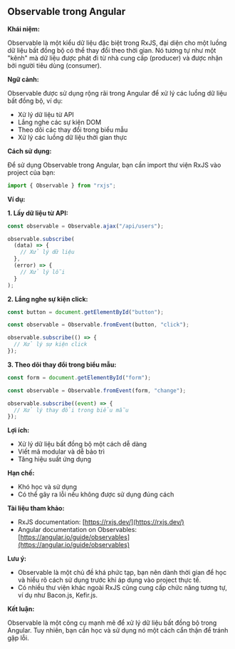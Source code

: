 ## Observable trong Angular

**Khái niệm:**

Observable là một kiểu dữ liệu đặc biệt trong RxJS, đại diện cho một luồng dữ liệu bất đồng bộ có thể thay đổi theo thời gian. Nó tương tự như một "kênh" mà dữ liệu được phát đi từ nhà cung cấp (producer) và được nhận bởi người tiêu dùng (consumer).

**Ngữ cảnh:**

Observable được sử dụng rộng rãi trong Angular để xử lý các luồng dữ liệu bất đồng bộ, ví dụ:

- Xử lý dữ liệu từ API
- Lắng nghe các sự kiện DOM
- Theo dõi các thay đổi trong biểu mẫu
- Xử lý các luồng dữ liệu thời gian thực

**Cách sử dụng:**

Để sử dụng Observable trong Angular, bạn cần import thư viện RxJS vào project của bạn:

```typescript
import { Observable } from "rxjs";
```

**Ví dụ:**

**1. Lấy dữ liệu từ API:**

```typescript
const observable = Observable.ajax("/api/users");

observable.subscribe(
  (data) => {
    // Xử lý dữ liệu
  },
  (error) => {
    // Xử lý lỗi
  }
);
```

**2. Lắng nghe sự kiện click:**

```typescript
const button = document.getElementById("button");

const observable = Observable.fromEvent(button, "click");

observable.subscribe(() => {
  // Xử lý sự kiện click
});
```

**3. Theo dõi thay đổi trong biểu mẫu:**

```typescript
const form = document.getElementById("form");

const observable = Observable.fromEvent(form, "change");

observable.subscribe((event) => {
  // Xử lý thay đổi trong biểu mẫu
});
```

**Lợi ích:**

- Xử lý dữ liệu bất đồng bộ một cách dễ dàng
- Viết mã modular và dễ bảo trì
- Tăng hiệu suất ứng dụng

**Hạn chế:**

- Khó học và sử dụng
- Có thể gây ra lỗi nếu không được sử dụng đúng cách

**Tài liệu tham khảo:**

- RxJS documentation: [https://rxjs.dev/](https://rxjs.dev/)
- Angular documentation on Observables: [https://angular.io/guide/observables](https://angular.io/guide/observables)

**Lưu ý:**

- Observable là một chủ đề khá phức tạp, bạn nên dành thời gian để học và hiểu rõ cách sử dụng trước khi áp dụng vào project thực tế.
- Có nhiều thư viện khác ngoài RxJS cũng cung cấp chức năng tương tự, ví dụ như Bacon.js, Kefir.js.

**Kết luận:**

Observable là một công cụ mạnh mẽ để xử lý dữ liệu bất đồng bộ trong Angular. Tuy nhiên, bạn cần học và sử dụng nó một cách cẩn thận để tránh gặp lỗi.
